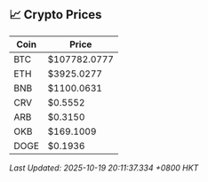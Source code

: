 ## 📈 Crypto Prices

| Coin | Price |
| ---- | ----- |
| BTC | $107782.0777 |
| ETH | $3925.0277 |
| BNB | $1100.0631 |
| CRV | $0.5552 |
| ARB | $0.3150 |
| OKB | $169.1009 |
| DOGE | $0.1936 |

_Last Updated: 2025-10-19 20:11:37.334 +0800 HKT_